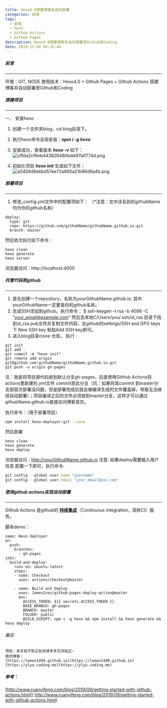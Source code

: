 ```yaml
---
title: Hexo4.0搭建博客及自动部署
categories: 前端
tags:
  - 前端
  - hexo
  - Github Actions
  - Github Pages
description: Hexo4.0搭建博客及自动部署至Github和Coding
date: 2019-12-04 09:35:40
---
```


#####  前言
***
环境：GIT, NODE
使用技术：Hexo4.0 + Github Pages + Github Actions 搭建博客并自动部署至Github和Coding


#####  搭建项目
***

一、 安装hexo

1. 创建一个文件夹blog，cd blog目录下。
2. 执行hexo命令全局安装：***npm i -g hexo***
3. 安装成功，查看版本 ***hexo -v***  如下：
![cffda2cf8eb443826480bdd411af774d.png](en-resource://database/764:1)

4. 初始化项目 ***hexo init*** 生成如下文件：
![a5459d9ebbd57ee72a860a21b96d9a4b.png](en-resource://database/766:1)

##### 部署项目
***
1. 修改_config.yml文件中的配置项如下：
（*注意：文中涉及到的githubName均为你的github名称）
```
deploy:
  type: git
  repo: https://github.com/githubName/githubName.github.io.git
  branch: master
```
然后依次执行如下命令：
```
hexo clean 
hexo generate 
hexo server
```
浏览器访问：http://localhost:4000

#####  托管代码到github
***

1. 首先创建一个repository，名称为yourGithubName.github.io, 其中    yourGithubName一定要是你的github名称。
2. 生成SSH添加到github。执行命令：
   $ ssh-keygen -t rsa -b 4096 -C "your_email@example.com" 然后去本地C/Users/you/.ssh/id_rsa 目录下找到id_rsa.pub文件并复制文件内容，去github的settings/SSH and GPG keys 下 New SSH key 粘贴Add SSH key即可。
3. 进入blog目录clone 仓库。
执行 :
```
git init
git add .
git commit -m "hexo init"
git remote add origin git@github.com:githubName/githubName.github.io.git
git push -u origin gh-pages
```
注：我是将项目源代码放到默认分支gh-pages，后面使用GitHub Actions将actions里新建的.yml文件 commit至此分支（坑：如果将其commit 到master分支部首次部署没问题，但是部署完成后就会被编译生成的文件覆盖掉，导致无法继续自动部署）；项目编译之后的文件必须放到master分支，这样才可以通过githubName.github.io直接访问博客首页。

执行命令：（用于部署项目）

```bash
npm install hexo-deployer-git --save
```
然后部署
```
hexo clean 
hexo generate 
hexo deploy
```
浏览器访问：http://yourGithubName.github.io
注意: 如果deploy需要输入用户信息 配置一下即可，执行命令:

```javascript
git config --global user.name "username"
git config --global user.email "your_email@xxx.com"
```

##### 使用github actions实现自动部署
***
Github Actions 是github的 <u>**持续集成**</u>（Continuous integration，简称CI）服务。

脚本demo：
```
name: Hexo deployer
on:
  push:
    branches:
      - gh-pages
jobs:
  build-and-deploy:
    runs-on: ubuntu-latest
    steps:
    - name: Checkout
      uses: actions/checkout@master

    - name: Build and Deploy
      uses: JamesIves/github-pages-deploy-action@master
      env:
        ACCESS_TOKEN: ${{ secrets.ACCESS_TOKEN }}
        BASE_BRANCH: gh-pages
        BRANCH: master
        FOLDER: public
        BUILD_SCRIPT: npm i -g hexo && npm install && hexo generate && hexo deploy
 ```

###### 最后
    须知：本文有不到之处烦请多多交流指正~
    我的博客：
    [https://lemon1499.github.io](https://lemon1499.github.io)
    [https://ylyu.coding.me](https://ylyu.coding.me)

##### 参考：

[http://www.ruanyifeng.com/blog/2019/09/getting-started-with-github-actions.html](
http://www.ruanyifeng.com/blog/2019/09/getting-started-with-github-actions.html)